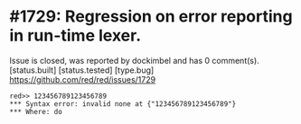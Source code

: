 
#1729: Regression on error reporting in run-time lexer.
================================================================================
Issue is closed, was reported by dockimbel and has 0 comment(s).
[status.built] [status.tested] [type.bug]
<https://github.com/red/red/issues/1729>

```
red>> 123456789123456789
*** Syntax error: invalid none at {"123456789123456789"}
*** Where: do
```



